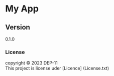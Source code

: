 # My App

## Version
0.1.0

### License
copyright &copy; 2023 DEP-11 <br>
This project is license uder [Licence] (License.txt)